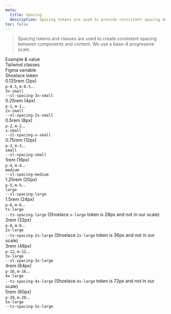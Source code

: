 ```yaml
---
meta:
  title: Spacing
  description: Spacing tokens are used to provide consistent spacing between content in your app.
toc: false
---
```


> Spacing tokens and classes are used to create consistent spacing between components and content. We use a base-4 progressive scale.

<sl-card class="token-style" style="margin-top: var(--ts-spacing-2x-large);">
  <div slot="header" class="token-style--header">
    <div>Example &amp; value</div>
    <div>Tailwind classes</div>
    <div>Figma variable</div>
    <div>Shoelace token</div>
  </div>
  <div class="token-style">
    <div><div class="spacing-demo" style="width: var(--sl-spacing-3x-small); height: var(--sl-spacing-3x-small); margin-bottom: var(--sl-spacing-x-small);"></div>
    <span style="font-weight: var(--ts-font-semibold);">0.125rem (2px)</span></div>
    <div><code>p-0.5</code>, <code>m-0.5</code>...</div>
    <div><code>3x-small</code></div>
    <div><code>--sl-spacing-3x-small</code></div>
  </div>
  <div class="token-style">
    <div><div class="spacing-demo" style="width: var(--sl-spacing-2x-small); height: var(--sl-spacing-2x-small); margin-bottom: var(--sl-spacing-x-small);"></div>
    <span style="font-weight: var(--ts-font-semibold);">0.25rem (4px)</span></div>
    <div><code>p-1</code>, <code>m-1</code>...</div>
    <div><code>2x-small</code></div>
    <div><code>--sl-spacing-2x-small</code></div>
  </div>
  <div class="token-style">
    <div><div class="spacing-demo" style="width: var(--sl-spacing-x-small); height: var(--sl-spacing-x-small); margin-bottom: var(--sl-spacing-x-small);"></div>
    <span style="font-weight: var(--ts-font-semibold);">0.5rem (8px)</span></div>
    <div><code>p-2</code>, <code>m-2</code>...</div>
    <div><code>x-small</code></div>
    <div><code>--sl-spacing-x-small</code></div>
  </div>
  <div class="token-style">
    <div><div class="spacing-demo" style="width: var(--sl-spacing-small); height: var(--sl-spacing-small); margin-bottom: var(--sl-spacing-x-small);"></div>
    <span style="font-weight: var(--ts-font-semibold);">0.75rem (12px)</span></div>
    <div><code>p-3</code>, <code>m-3</code>...</div>
    <div><code>small</code></div>
    <div><code>--sl-spacing-small</code></div>
  </div>
  <div class="token-style">
    <div><div class="spacing-demo" style="width: var(--sl-spacing-medium); height: var(--sl-spacing-medium); margin-bottom: var(--sl-spacing-x-small);"></div>
    <span style="font-weight: var(--ts-font-semibold);">1rem (16px)</span></div>
    <div><code>p-4</code>, <code>m-4</code>...</div>
    <div><code>medium</code></div>
    <div><code>--sl-spacing-medium</code></div>
  </div>
  <div class="token-style">
    <div><div class="spacing-demo" style="width: var(--sl-spacing-large); height: var(--sl-spacing-large); margin-bottom: var(--sl-spacing-x-small);"></div>
    <span style="font-weight: var(--ts-font-semibold);">1.25rem (20px)</span></div>
    <div><code>p-5</code>, <code>m-5</code>...</div>
    <div><code>large</code></div>
    <div><code>--sl-spacing-large</code></div>
  </div>
  <div class="token-style">
    <div><div class="spacing-demo" style="width: var(--ts-spacing-large); height: var(--ts-spacing-large); margin-bottom: var(--sl-spacing-x-small);"></div>
    <span style="font-weight: var(--ts-font-semibold);">1.5rem (24px)</span></div>
    <div><code>p-6</code>, <code>m-6</code>...</div>
    <div><code>ts-large</code></div>
    <div><code>--ts-spacing-large</code> (Shoelace <code>x-large</code> token is 28px and not in our scale)</div>
  </div>
  <div class="token-style">
    <div><div class="spacing-demo" style="width: var(--ts-spacing-2x-large); height: var(--ts-spacing-2x-large); margin-bottom: var(--sl-spacing-x-small);"></div>
    <span style="font-weight: var(--ts-font-semibold);">2rem (32px)</span></div>
    <div><code>p-8</code>, <code>m-8</code>...</div>
    <div><code>2x-large</code></div>
    <div><code>--ts-spacing-2x-large</code> (Shoelace <code>2x-large</code> token is 36px and not in our scale)</div>
  </div>
  <div class="token-style">
    <div><div class="spacing-demo" style="width: var(--sl-spacing-3x-large); height: var(--sl-spacing-3x-large); margin-bottom: var(--sl-spacing-x-small);"></div>
    <span style="font-weight: var(--ts-font-semibold);">3rem (48px)</span></div>
    <div><code>p-12</code>, <code>m-12</code>...</div>
    <div><code>3x-large</code></div>
    <div><code>--sl-spacing-3x-large</code></div>
  </div>
  <div class="token-style">
    <div><div class="spacing-demo" style="width: var(--ts-spacing-4x-large); height: var(--ts-spacing-4x-large); margin-bottom: var(--sl-spacing-x-small);"></div>
    <span style="font-weight: var(--ts-font-semibold);">4rem (64px)</span></div>
    <div><code>p-16</code>, <code>m-16</code>...</div>
    <div><code>4x-large</code></div>
    <div><code>--ts-spacing-4x-large</code> (Shoelace <code>4x-large</code> token is 72px and not in our scale)</div>
  </div>
  <div class="token-style">
    <div><div class="spacing-demo" style="width: var(--ts-spacing-5x-large); height: var(--ts-spacing-5x-large); margin-bottom: var(--sl-spacing-x-small);"></div>
    <span style="font-weight: var(--ts-font-semibold);">5rem (80px)</span></div>
    <div><code>p-20</code>, <code>m-20</code>...</div>
    <div><code>5x-large</code></div>
    <div><code>--ts-spacing-5x-large</code></div>
  </div>
</sl-card>
